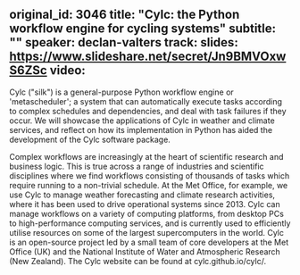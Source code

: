 original_id: 3046
title: "Cylc: the Python workflow engine for cycling systems"
subtitle: ""
speaker: declan-valters
track: 
slides: https://www.slideshare.net/secret/Jn9BMVOxwS6ZSc
video:
---
Cylc ("silk") is a general-purpose Python workflow engine or 'metascheduler'; a system that can automatically execute tasks according to complex schedules and dependencies, and deal with task failures if they occur. We will showcase the applications of Cylc in weather and climate services, and reflect on how its implementation in Python has aided the development of the Cylc software package.

Complex workflows are increasingly at the heart of scientific research and business logic. This is true across a range of industries and scientific disciplines where we find workflows consisting of thousands of tasks which require running to a non-trivial schedule. At the Met Office, for example, we use Cylc to manage weather forecasting and climate research activities, where it has been used to drive operational systems since 2013. Cylc can manage workflows on a variety of computing platforms, from desktop PCs to high-performance computing services, and is currently used to efficiently utilise resources on some of the largest supercomputers in the world. Cylc is an open-source project led by a small team of core developers at the Met Office (UK) and the National Institute of Water and Atmospheric Research (New Zealand). The Cylc website can be found at cylc.github.io/cylc/.
